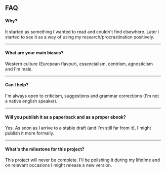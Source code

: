 ## FAQ

#### Why?

It started as something I wanted to read and couldn't find elsewhere. Later I started to see it as a way of using my research/procrastination positively.

---

#### What are your main biases?

Western culture (European flavour), essencialism, centrism, agnosticism and I'm male.

---

#### Can I help?

I'm always open to criticism, suggestions and grammar corrections (I'm not a native english speaker).

---

#### Will you publish it as a paperback and as a proper ebook?

Yes. As soon as I arrive to a stable draft (and I'm still far from it), I might publish it more formally.

---

#### What's the milestone for this project?

This project will never be complete. I'll be polishing it during my lifetime and on relevant occasions I might release a new version.